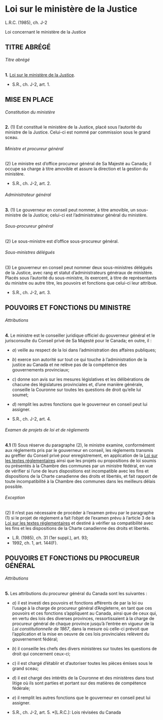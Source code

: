 # Loi sur le ministère de la Justice

L.R.C. (1985), ch. J-2

Loi concernant le ministère de la Justice

## TITRE ABRÉGÉ

###### Titre abrégé

**1.** [Loi sur le ministère de la Justice](/canada/fra/lois/J/J-2.md).

  * S.R., ch. J-2, art. 1.

## MISE EN PLACE

###### Constitution du ministère

**2.** (1) Est constitué le ministère de la Justice, placé sous l’autorité du ministre de la Justice. Celui-ci est nommé par commission sous le grand sceau.

###### Ministre et procureur général

(2) Le ministre est d’office procureur général de Sa Majesté au Canada; il occupe sa charge à titre amovible et assure la direction et la gestion du ministère.

  * S.R., ch. J-2, art. 2.

###### Administrateur général

**3.** (1) Le gouverneur en conseil peut nommer, à titre amovible, un sous-ministre de la Justice; celui-ci est l’administrateur général du ministère.

###### Sous-procureur général

(2) Le sous-ministre est d’office sous-procureur général.

###### Sous-ministres délégués

(3) Le gouverneur en conseil peut nommer deux sous-ministres délégués de la Justice, avec rang et statut d’administrateurs généraux de ministère. Placés sous l’autorité du sous-ministre, ils exercent, à titre de représentants du ministre ou autre titre, les pouvoirs et fonctions que celui-ci leur attribue.

  * S.R., ch. J-2, art. 3.

## POUVOIRS ET FONCTIONS DU MINISTRE

###### Attributions

**4.** Le ministre est le conseiller juridique officiel du gouverneur général et le jurisconsulte du Conseil privé de Sa Majesté pour le Canada; en outre, il :

  * _a_) veille au respect de la loi dans l’administration des affaires publiques;

  * _b_) exerce son autorité sur tout ce qui touche à l’administration de la justice au Canada et ne relève pas de la compétence des gouvernements provinciaux;

  * _c_) donne son avis sur les mesures législatives et les délibérations de chacune des législatures provinciales et, d’une manière générale, conseille la Couronne sur toutes les questions de droit qu’elle lui soumet;

  * _d_) remplit les autres fonctions que le gouverneur en conseil peut lui assigner.

  * S.R., ch. J-2, art. 4.

###### Examen de projets de loi et de règlements

**4.1** (1) Sous réserve du paragraphe (2), le ministre examine, conformément aux règlements pris par le gouverneur en conseil, les règlements transmis au greffier du Conseil privé pour enregistrement, en application de la [Loi sur les textes réglementaires](/canada/fra/lois/S/S-22.md) ainsi que les projets ou propositions de loi soumis ou présentés à la Chambre des communes par un ministre fédéral, en vue de vérifier si l’une de leurs dispositions est incompatible avec les fins et dispositions de la Charte canadienne des droits et libertés, et fait rapport de toute incompatibilité à la Chambre des communes dans les meilleurs délais possible.

###### Exception

(2) Il n’est pas nécessaire de procéder à l’examen prévu par le paragraphe (1) si le projet de règlement a fait l’objet de l’examen prévu à l’article 3 de la [Loi sur les textes réglementaires](/canada/fra/lois/S/S-22.md) et destiné à vérifier sa compatibilité avec les fins et les dispositions de la Charte canadienne des droits et libertés.

  * L.R. (1985), ch. 31 (1er suppl.), art. 93;
  * 1992, ch. 1, art. 144(F).

## POUVOIRS ET FONCTIONS DU PROCUREUR GÉNÉRAL

###### Attributions

**5.** Les attributions du procureur général du Canada sont les suivantes :

  * _a_) il est investi des pouvoirs et fonctions afférents de par la loi ou l’usage à la charge de procureur général d’Angleterre, en tant que ces pouvoirs et ces fonctions s’appliquent au Canada, ainsi que de ceux qui, en vertu des lois des diverses provinces, ressortissaient à la charge de procureur général de chaque province jusqu’à l’entrée en vigueur de la _Loi constitutionnelle de 1867_, dans la mesure où celle-ci prévoit que l’application et la mise en oeuvre de ces lois provinciales relèvent du gouvernement fédéral;

  * _b_) il conseille les chefs des divers ministères sur toutes les questions de droit qui concernent ceux-ci;

  * _c_) il est chargé d’établir et d’autoriser toutes les pièces émises sous le grand sceau;

  * _d_) il est chargé des intérêts de la Couronne et des ministères dans tout litige où ils sont parties et portant sur des matières de compétence fédérale;

  * _e_) il remplit les autres fonctions que le gouverneur en conseil peut lui assigner.

  * S.R., ch. J-2, art. 5.
  *[L.R.C.]: Lois révisées du Canada

